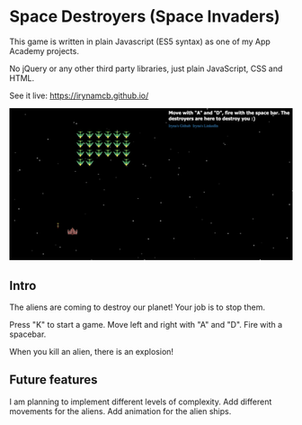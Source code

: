 # Space Destroyers (Space Invaders)

This game is written in plain Javascript (ES5 syntax) as one of my App Academy projects.

No jQuery or any other third party libraries, just plain JavaScript, CSS and HTML.

See it live: https://irynamcb.github.io/

[![Space Invaders Screenshot](./screenshot.png "Screenshot")](https://irynamcb.github.io/)

## Intro

The aliens are coming to destroy our planet! Your job is to stop them. 

Press "K" to start a game. 
Move left and right with "A" and "D". 
Fire with a spacebar.

When you kill an alien, there is an explosion! 

## Future features

I am planning to implement different levels of complexity.
Add different movements for the aliens.
Add animation for the alien ships.
